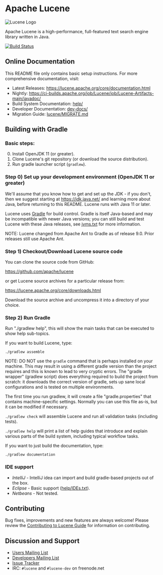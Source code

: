 <!--
    Licensed to the Apache Software Foundation (ASF) under one or more
    contributor license agreements.  See the NOTICE file distributed with
    this work for additional information regarding copyright ownership.
    The ASF licenses this file to You under the Apache License, Version 2.0
    the "License"); you may not use this file except in compliance with
    the License.  You may obtain a copy of the License at

        http://www.apache.org/licenses/LICENSE-2.0

    Unless required by applicable law or agreed to in writing, software
    distributed under the License is distributed on an "AS IS" BASIS,
    WITHOUT WARRANTIES OR CONDITIONS OF ANY KIND, either express or implied.
    See the License for the specific language governing permissions and
    limitations under the License.
 -->

# Apache Lucene

![Lucene Logo](https://lucene.apache.org/theme/images/lucene/lucene_logo_green_300.png?v=0e493d7a)

Apache Lucene is a high-performance, full-featured text search engine library
written in Java.

[![Build Status](https://ci-builds.apache.org/job/Lucene/job/Lucene-Artifacts-main/badge/icon?subject=Lucene)](https://ci-builds.apache.org/job/Lucene/job/Lucene-Artifacts-main/)

## Online Documentation

This README file only contains basic setup instructions.  For more
comprehensive documentation, visit:

- Latest Releases: <https://lucene.apache.org/core/documentation.html>
- Nightly: <https://ci-builds.apache.org/job/Lucene/job/Lucene-Artifacts-main/javadoc/>
- Build System Documentation: [help/](./help/)
- Developer Documentation: [dev-docs/](./dev-docs/)
- Migration Guide: [lucene/MIGRATE.md](./lucene/MIGRATE.md)

## Building with Gradle

### Basic steps:
  
  0. Install OpenJDK 11 (or greater).
  1. Clone Lucene's git repository (or download the source distribution).
  2. Run gradle launcher script (`gradlew`).

### Step 0) Set up your development environment (OpenJDK 11 or greater)

We'll assume that you know how to get and set up the JDK - if you
don't, then we suggest starting at https://jdk.java.net/ and learning
more about Java, before returning to this README. Lucene runs with
Java 11 or later. 

Lucene uses [Gradle](https://gradle.org/) for build control. Gradle is itself Java-based
and may be incompatible with newer Java versions; you can still build and test 
Lucene with these Java releases, see [jvms.txt](./help/jvms.txt) for more information.

NOTE: Lucene changed from Apache Ant to Gradle as of release 9.0. Prior releases
still use Apache Ant.

### Step 1) Checkout/Download Lucene source code

You can clone the source code from GitHub:

  https://github.com/apache/lucene
  
or get Lucene source archives for a particular release from:

  https://lucene.apache.org/core/downloads.html

Download the source archive and uncompress it into a directory of your choice.

### Step 2) Run Gradle

Run "./gradlew help", this will show the main tasks that can be executed to 
show help sub-topics.

If you want to build Lucene, type:

```
./gradlew assemble
```

NOTE: DO NOT use the `gradle` command that is perhaps installed on your machine. This may
result in using a different gradle version than the project requires and this is known
to lead to very cryptic errors. The "gradle wrapper" (gradlew script) does everything
required to build the project from scratch: it downloads the correct version of gradle,
sets up sane local configurations and is tested on multiple environments.

The first time you run gradlew, it will create a file "gradle.properties" that
contains machine-specific settings. Normally you can use this file as-is, but it
can be modified if necessary.

`./gradlew check` will assemble Lucene and run all validation
  tasks (including tests).

`./gradlew help` will print a list of help guides that introduce and explain
  various parts of the build system, including typical workflow tasks.

If you want to just build the documentation, type:

```
./gradlew documentation
```

### IDE support

- *IntelliJ* - IntelliJ idea can import and build gradle-based projects out of the box.
- *Eclipse*  - Basic support ([help/IDEs.txt](https://github.com/apache/lucene/blob/main/help/IDEs.txt#L7)).
- *Netbeans* - Not tested.

## Contributing

Bug fixes, improvements and new features are always welcome!
Please review the [Contributing to Lucene
Guide](https://cwiki.apache.org/confluence/display/lucene/HowToContribute) for information on
contributing.

## Discussion and Support

- [Users Mailing List](https://lucene.apache.org/core/discussion.html#java-user-list-java-userluceneapacheorg)
- [Developers Mailing List](https://lucene.apache.org/core/discussion.html#developer-lists)
- [Issue Tracker](https://issues.apache.org/jira/browse/LUCENE)
- IRC: `#lucene` and `#lucene-dev` on freenode.net
